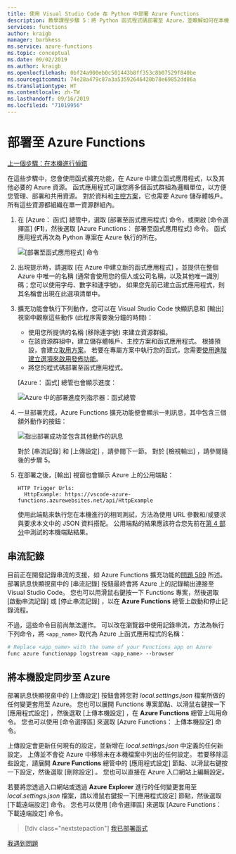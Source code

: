 ```yaml
---
title: 使用 Visual Studio Code 在 Python 中部署 Azure Functions
description: 教學課程步驟 5：將 Python 函式程式碼部署至 Azure，並瞭解如何在本機專案與 Azure 之間串流記錄及同步處理設定。
services: functions
author: kraigb
manager: barbkess
ms.service: azure-functions
ms.topic: conceptual
ms.date: 09/02/2019
ms.author: kraigb
ms.openlocfilehash: 0bf24a900eb0c501443b8ff353c8b07529f840be
ms.sourcegitcommit: 74e28a479c87a3a53592646420b78e69852dd86a
ms.translationtype: HT
ms.contentlocale: zh-TW
ms.lasthandoff: 09/16/2019
ms.locfileid: "71019956"
---
```

# <a name="deploy-to-azure-functions"></a>部署至 Azure Functions

[上一個步驟：在本機進行偵錯](tutorial-vs-code-serverless-python-04.md)

在這些步驟中，您會使用函式擴充功能，在 Azure 中建立函式應用程式，以及其他必要的 Azure 資源。 函式應用程式可讓您將多個函式群組為邏輯單位，以方便您管理、部署和共用資源。 對於資料和[主控方案](/azure/azure-functions/functions-scale.md#hosting-plan-support)，它也需要 Azure 儲存體帳戶。 所有這些資源都組織在單一資源群組內。

1. 在 [Azure：  函式] 總管中，選取 [部署至函式應用程式]  命令，或開啟 [命令選擇區] (**F1**)，然後選取 [Azure Functions：  部署至函式應用程式] 命令。 函式應用程式再次為 Python 專案在 Azure 執行的所在。

    ![[部署至函式應用程式] 命令](media/tutorial-vs-code-serverless-python/deploy-command.png)

1. 出現提示時，請選取 [在 Azure 中建立新的函式應用程式]  ，並提供在整個 Azure 中唯一的名稱 (通常會使用您的個人或公司名稱，以及其他唯一識別碼；您可以使用字母、數字和連字號)。 如果您先前已建立函式應用程式，則其名稱會出現在此選項清單中。

1. 擴充功能會執行下列動作，您可以在 Visual Studio Code 快顯訊息和 [輸出]  視窗中觀察這些動作 (此程序需要幾分鐘的時間)：

    - 使用您所提供的名稱 (移除連字號) 來建立資源群組。
    - 在該資源群組中，建立儲存體帳戶、主控方案和函式應用程式。 根據預設，會建立[取用方案](/azure/azure-functions/functions-scale.md#consumption-plan)。 若要在專屬方案中執行您的函式，您需要[使用進階建立選項來啟用發佈功能](/azure/azure-functions/functions-develop-vs-code.md)。
    - 將您的程式碼部署至函式應用程式。

    [Azure：  函式] 總管也會顯示進度：

    ![Azure 中的部署進度列指示器：函式總管](media/tutorial-vs-code-serverless-python/deploy-progress.png)

1. 一旦部署完成，Azure Functions 擴充功能便會顯示一則訊息，其中包含三個額外動作的按鈕：

    ![指出部署成功並包含其他動作的訊息](media/tutorial-vs-code-serverless-python/deployment-popup.png)

    對於 [串流記錄]  和 [上傳設定]  ，請參閱下一節。 對於 [檢視輸出]  ，請參閱隨後的步驟 5。

1. 在部署之後，[輸出]  視窗也會顯示 Azure 上的公用端點：

    ```output
    HTTP Trigger Urls:
      HttpExample: https://vscode-azure-functions.azurewebsites.net/api/HttpExample
    ```

    使用此端點來執行您在本機進行的相同測試，方法為使用 URL 參數和/或要求與要求本文中的 JSON 資料搭配。 公用端點的結果應該符合您先前在[第 4 部分](tutorial-vs-code-serverless-python-04.md)中測試的本機端點結果。

## <a name="stream-logs"></a>串流記錄

目前正在開發記錄串流的支援，如 Azure Functions 擴充功能的[問題 589](https://github.com/microsoft/vscode-azurefunctions/issues/589) 所述。 部署訊息快顯視窗中的 [串流記錄]  按鈕最終會將 Azure 上的記錄輸出連接至 Visual Studio Code。 您也可以用滑鼠右鍵按一下 Functions 專案，然後選取 [啟動串流記錄]  或 [停止串流記錄]  ，以在 **Azure Functions** 總管上啟動和停止記錄流程。

不過，這些命令目前尚無法運作。 可以改在瀏覽器中使用記錄串流，方法為執行下列命令，將 `<app_name>` 取代為 Azure 上函式應用程式的名稱：

```bash
# Replace <app_name> with the name of your Functions app on Azure
func azure functionapp logstream <app_name> --browser
```

## <a name="sync-local-settings-to-azure"></a>將本機設定同步至 Azure

部署訊息快顯視窗中的 [上傳設定]  按鈕會將您對 *local.settings.json* 檔案所做的任何變更套用至 Azure。 您也可以展開 Functions 專案節點、以滑鼠右鍵按一下[應用程式設定]  ，然後選取 [上傳本機設定]  ，在 **Azure Functions** 總管上叫用命令。 您也可以使用 [命令選擇區] 來選取 [Azure Functions：  上傳本機設定] 命令。

上傳設定會更新任何現有的設定，並新增在 *local.settings.json* 中定義的任何新設定。 上傳並不會從 Azure 中移除未在本機檔案中列出的任何設定。 若要移除這些設定，請展開 **Azure Functions** 總管中的 [應用程式設定]  節點、以滑鼠右鍵按一下設定，然後選取 [刪除設定]  。 您也可以直接在 Azure 入口網站上編輯設定。

若要將您透過入口網站或透過 **Azure Explorer** 進行的任何變更套用至 *local.settings.json* 檔案，請以滑鼠右鍵按一下[應用程式設定]  節點，然後選取 [下載遠端設定]  命令。 您也可以使用 [命令選擇區] 來選取 [Azure Functions：  下載遠端設定] 命令。

> [!div class="nextstepaction"]
> [我已部署函式](tutorial-vs-code-serverless-python-06.md)

[我遇到問題](https://www.research.net/r/PWZWZ52?tutorial=vscode-functions-python&step=05-deploy)
